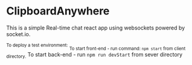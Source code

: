 # ClipboardAnywhere
This is a simple Real-time chat react app using websockets powered by socket.io.

<sup>To deploy a test environment:</sup>
<sub>To start front-end - run command: `npm start` from client directory.</sub>
To start back-end - run `npm run devStart` from sever directory
